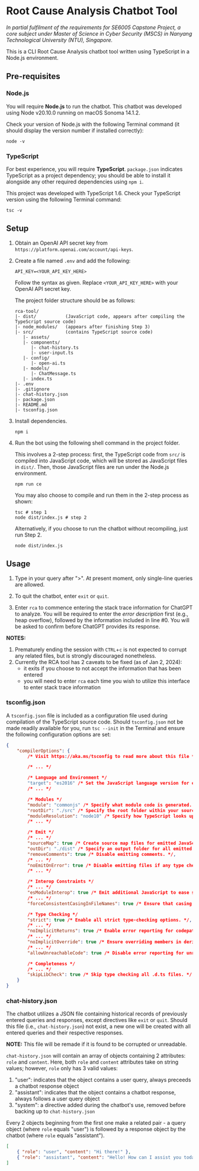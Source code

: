 # Root Cause Analysis Chatbot Tool

_In partial fulfilment of the requirements for SE6005 Capstone Project, a core subject under Master of Science in Cyber Security (MSCS) in Nanyang Technological University (NTU), Singapore._

This is a CLI Root Cause Analysis chatbot tool written using TypeScript in a Node.js environment.

## Pre-requisites

### Node.js

You will require **Node.js** to run the chatbot.
This chatbot was developed using Node v20.10.0 running on macOS Sonoma 14.1.2.

Check your version of Node.js with the following Terminal command (it should display the version number if installed correctly):

```shell
node -v
```

### TypeScript

For best experience, you will require **TypeScript**.
`package.json` indicates TypeScript as a project dependency; you should be able to install it alongside any other required dependencies using `npm i`.

This project was developed with TypeScript 1.6.
Check your TypeScript version using the following Terminal command:

```shell
tsc -v
```

## Setup

1. Obtain an OpenAI API secret key from `https://platform.openai.com/account/api-keys`.
2. Create a file named `.env` and add the following:

   ```
   API_KEY=<YOUR_API_KEY_HERE>
   ```

   Follow the syntax as given. Replace `<YOUR_API_KEY_HERE>` with your OpenAI API secret key.

   The project folder structure should be as follows:

   ```
   rca-tool/
   |- dist/           (JavaScript code, appears after compiling the TypeScript source code)
   |- node_modules/   (appears after finishing Step 3)
   |- src/            (contains TypeScript source code)
      |- assets/
      |- components/
         |- chat-history.ts
         |- user-input.ts
      |- config/
         |- open-ai.ts
      |- models/
         |- ChatMessage.ts
      |- index.ts
   |- .env
   |- .gitignore
   |- chat-history.json
   |- package.json
   |- README.md
   |- tsconfig.json
   ```

3. Install dependencies.

   ```shell
   npm i
   ```

4. Run the bot using the following shell command in the project folder.

   This involves a 2-step process: first, the TypeScript code from `src/` is compiled into JavaScript code, which will be stored as JavaScript files in `dist/`.
   Then, those JavaScript files are run under the Node.js environment.

   ```shell
   npm run ce
   ```

   You may also choose to compile and run them in the 2-step process as shown:

   ```shell
   tsc # step 1
   node dist/index.js # step 2
   ```

   Alternatively, if you choose to run the chatbot without recompiling, just run Step 2.

   ```shell
   node dist/index.js
   ```

## Usage

1. Type in your query after ">".
   At present moment, only single-line queries are allowed.

2. To quit the chatbot, enter `exit` or `quit`.

3. Enter `rca` to commence entering the stack trace information for ChatGPT to analyze.
   You will be required to enter the _error description_ first (e.g., heap overflow), followed by the information included in line #0.
   You will be asked to confirm before ChatGPT provides its response.

**NOTES:**

1. Prematurely ending the session with `CTRL`+`c` is not expected to corrupt any related files, but is strongly discouraged nonetheless.
2. Currently the RCA tool has 2 caveats to be fixed (as of Jan 2, 2024):
   - it exits if you choose to not accept the information that has been entered
   - you will need to enter `rca` each time you wish to utilize this interface to enter stack trace information

### tsconfig.json

A `tsconfig.json` file is included as a configuration file used during compilation of the TypeScript source code.
Should `tsconfig.json` not be made readily available for you, run `tsc --init` in the Terminal and ensure the following configuration options are set:

```json
{
	"compilerOptions": {
		/* Visit https://aka.ms/tsconfig to read more about this file */

		/* ... */

		/* Language and Environment */
		"target": "es2016" /* Set the JavaScript language version for emitted JavaScript and include compatible library declarations. */,
		/* ... */

		/* Modules */
		"module": "commonjs" /* Specify what module code is generated. */,
		"rootDir": "./src" /* Specify the root folder within your source files. */,
		"moduleResolution": "node10" /* Specify how TypeScript looks up a file from a given module specifier. */,
		/* ... */

		/* Emit */
		/* ... */
		"sourceMap": true /* Create source map files for emitted JavaScript files. */,
		"outDir": "./dist" /* Specify an output folder for all emitted files. */,
		"removeComments": true /* Disable emitting comments. */,
		/* ... */
		"noEmitOnError": true /* Disable emitting files if any type checking errors are reported. */,
		/* ... */

		/* Interop Constraints */
		/* ... */
		"esModuleInterop": true /* Emit additional JavaScript to ease support for importing CommonJS modules. This enables 'allowSyntheticDefaultImports' for type compatibility. */,
		/* ... */
		"forceConsistentCasingInFileNames": true /* Ensure that casing is correct in imports. */,

		/* Type Checking */
		"strict": true /* Enable all strict type-checking options. */,
		/* ... */
		"noImplicitReturns": true /* Enable error reporting for codepaths that do not explicitly return in a function. */,
		/* ... */
		"noImplicitOverride": true /* Ensure overriding members in derived classes are marked with an override modifier. */,
		/* ... */
		"allowUnreachableCode": true /* Disable error reporting for unreachable code. */,

		/* Completeness */
		/* ... */
		"skipLibCheck": true /* Skip type checking all .d.ts files. */
	}
}
```

### chat-history.json

The chatbot utilizes a JSON file containing historical records of previously entered queries and responses, except directives like `exit` or `quit`.
Should this file (i.e., `chat-history.json`) not exist, a new one will be created with all entered queries and their respective responses.

**NOTE:** This file will be remade if it is found to be corrupted or unreadable.

`chat-history.json` will contain an array of objects containing 2 attributes: `role` and `content`.
Here, both `role` and `content` attributes take on string values;
however, `role` only has 3 valid values:

1. "user": indicates that the object contains a user query, always preceeds a chatbot response object
2. "assistant": indicates that the object contains a chatbot response, always follows a user query object
3. "system": a directive added during the chatbot's use, removed before backing up to `chat-history.json`

Every 2 objects beginning from the first one make a related pair - a query object (where `role` equals "user") is followed by a response object by the chatbot (where `role` equals "assistant").

```json
[
	{ "role": "user", "content": "Hi there!" },
	{ "role": "assistant", "content": "Hello! How can I assist you today?" }
]
```
